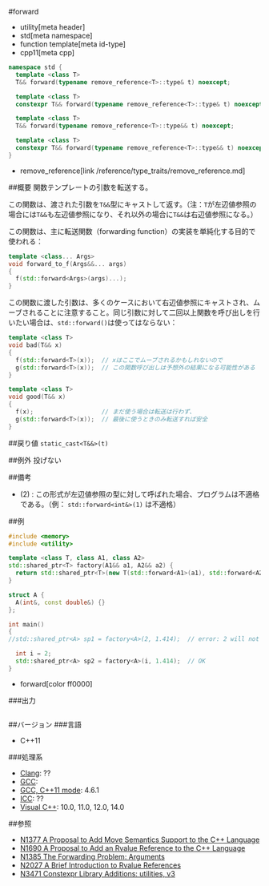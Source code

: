 #forward
* utility[meta header]
* std[meta namespace]
* function template[meta id-type]
* cpp11[meta cpp]

```cpp
namespace std {
  template <class T>
  T&& forward(typename remove_reference<T>::type& t) noexcept;            // (1) C++11

  template <class T>
  constexpr T&& forward(typename remove_reference<T>::type& t) noexcept;  // (1) C++14

  template <class T>
  T&& forward(typename remove_reference<T>::type&& t) noexcept;           // (2) C++11

  template <class T>
  constexpr T&& forward(typename remove_reference<T>::type&& t) noexcept; // (2) C++14
}
```
* remove_reference[link /reference/type_traits/remove_reference.md]

##概要
関数テンプレートの引数を転送する。

この関数は、渡された引数を`T&&`型にキャストして返す。（注：`T`が左辺値参照の場合には`T&&`も左辺値参照になり、それ以外の場合に`T&&`は右辺値参照になる。）

この関数は、主に転送関数（forwarding function）の実装を単純化する目的で使われる：

```cpp
template <class... Args>
void forward_to_f(Args&&... args)
{
  f(std::forward<Args>(args)...);
}
```

この関数に渡した引数は、多くのケースにおいて右辺値参照にキャストされ、ムーブされることに注意すること。同じ引数に対して二回以上関数を呼び出しを行いたい場合は、`std::forward()`は使ってはならない：

```cpp
template <class T>
void bad(T&& x)
{
  f(std::forward<T>(x));  // xはここでムーブされるかもしれないので
  g(std::forward<T>(x));  // この関数呼び出しは予想外の結果になる可能性がある
}

template <class T>
void good(T&& x)
{
  f(x);                   // まだ使う場合は転送は行わず、
  g(std::forward<T>(x));  // 最後に使うときのみ転送すれば安全
}
```

##戻り値
`static_cast<T&&>(t)`


##例外
投げない


##備考
- (2) : この形式が左辺値参照の型に対して呼ばれた場合、プログラムは不適格である。（例： `std::forward<int&>(1)` は不適格）


##例
```cpp
#include <memory>
#include <utility>

template <class T, class A1, class A2>
std::shared_ptr<T> factory(A1&& a1, A2&& a2) {
  return std::shared_ptr<T>(new T(std::forward<A1>(a1), std::forward<A2>(a2)));
}

struct A {
  A(int&, const double&) {}
};

int main()
{
//std::shared_ptr<A> sp1 = factory<A>(2, 1.414);  // error: 2 will not bind to int&

  int i = 2;
  std::shared_ptr<A> sp2 = factory<A>(i, 1.414);  // OK
}
```
* forward[color ff0000]

###出力
```
```

##バージョン
###言語
- C++11

###処理系
- [Clang](/implementation.md#clang): ??
- [GCC](/implementation.md#gcc): 
- [GCC, C++11 mode](/implementation.md#gcc): 4.6.1
- [ICC](/implementation.md#icc): ??
- [Visual C++](/implementation.md#visual_cpp): 10.0, 11.0, 12.0, 14.0


##参照
- [N1377 A Proposal to Add Move Semantics Support to the C++ Language](http://www.open-std.org/jtc1/sc22/wg21/docs/papers/2002/n1377.htm)
- [N1690 A Proposal to Add an Rvalue Reference to the C++ Language](http://www.open-std.org/jtc1/sc22/wg21/docs/papers/2004/n1690.html)
- [N1385 The Forwarding Problem: Arguments](http://www.open-std.org/jtc1/sc22/wg21/docs/papers/2002/n1385.htm)
- [N2027 A Brief Introduction to Rvalue References](http://www.open-std.org/jtc1/sc22/wg21/docs/papers/2006/n2027.html)
- [N3471 Constexpr Library Additions: utilities, v3](http://www.open-std.org/jtc1/sc22/wg21/docs/papers/2012/n3471.html)


